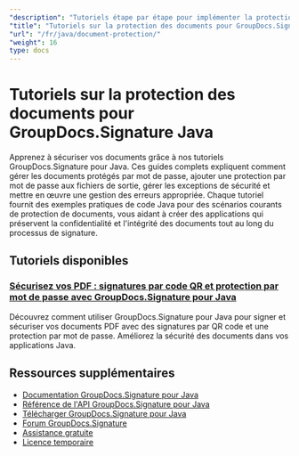 ```yaml
---
"description": "Tutoriels étape par étape pour implémenter la protection par mot de passe, le cryptage et les fonctionnalités de sécurité avec GroupDocs.Signature pour Java."
"title": "Tutoriels sur la protection des documents pour GroupDocs.Signature Java"
"url": "/fr/java/document-protection/"
"weight": 16
type: docs
---
```

# Tutoriels sur la protection des documents pour GroupDocs.Signature Java

Apprenez à sécuriser vos documents grâce à nos tutoriels GroupDocs.Signature pour Java. Ces guides complets expliquent comment gérer les documents protégés par mot de passe, ajouter une protection par mot de passe aux fichiers de sortie, gérer les exceptions de sécurité et mettre en œuvre une gestion des erreurs appropriée. Chaque tutoriel fournit des exemples pratiques de code Java pour des scénarios courants de protection de documents, vous aidant à créer des applications qui préservent la confidentialité et l'intégrité des documents tout au long du processus de signature.

## Tutoriels disponibles

### [Sécurisez vos PDF : signatures par code QR et protection par mot de passe avec GroupDocs.Signature pour Java](./groupdocs-signature-java-pdf-security-guide/)
Découvrez comment utiliser GroupDocs.Signature pour Java pour signer et sécuriser vos documents PDF avec des signatures par QR code et une protection par mot de passe. Améliorez la sécurité des documents dans vos applications Java.

## Ressources supplémentaires

- [Documentation GroupDocs.Signature pour Java](https://docs.groupdocs.com/signature/java/)
- [Référence de l'API GroupDocs.Signature pour Java](https://reference.groupdocs.com/signature/java/)
- [Télécharger GroupDocs.Signature pour Java](https://releases.groupdocs.com/signature/java/)
- [Forum GroupDocs.Signature](https://forum.groupdocs.com/c/signature)
- [Assistance gratuite](https://forum.groupdocs.com/)
- [Licence temporaire](https://purchase.groupdocs.com/temporary-license/)